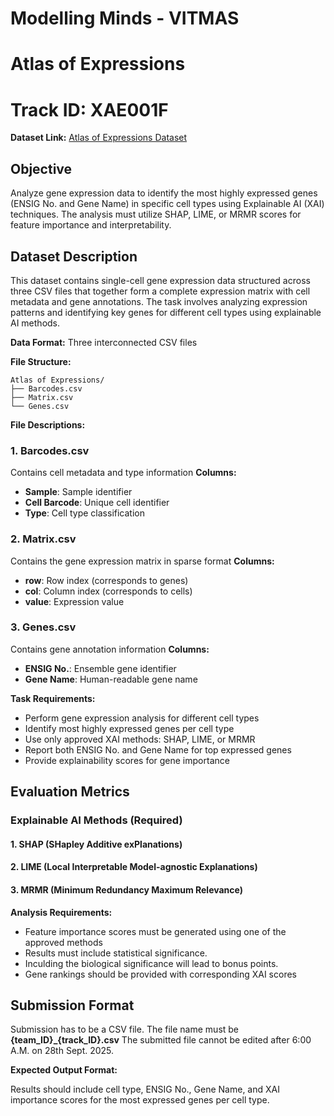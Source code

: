 # Modelling Minds - VITMAS
# Atlas of Expressions
# Track ID: XAE001F
**Dataset Link:** [Atlas of Expressions Dataset](https://kaggle.com/datasets/e9b31581c98053c26adcab65a6563e3ef3718483073efc455380322f64070bf4)
## Objective
Analyze gene expression data to identify the most highly expressed genes (ENSIG No. and Gene Name) in specific cell types using Explainable AI (XAI) techniques. The analysis must utilize SHAP, LIME, or MRMR scores for feature importance and interpretability.

## Dataset Description
This dataset contains single-cell gene expression data structured across three CSV files that together form a complete expression matrix with cell metadata and gene annotations. The task involves analyzing expression patterns and identifying key genes for different cell types using explainable AI methods.

**Data Format:** Three interconnected CSV files

**File Structure:**
```
Atlas of Expressions/
├── Barcodes.csv
├── Matrix.csv
└── Genes.csv
```

**File Descriptions:**

### 1. Barcodes.csv
Contains cell metadata and type information
**Columns:**
- **Sample**: Sample identifier
- **Cell Barcode**: Unique cell identifier
- **Type**: Cell type classification

### 2. Matrix.csv
Contains the gene expression matrix in sparse format
**Columns:**
- **row**: Row index (corresponds to genes)
- **col**: Column index (corresponds to cells)
- **value**: Expression value

### 3. Genes.csv
Contains gene annotation information
**Columns:**
- **ENSIG No.**: Ensemble gene identifier
- **Gene Name**: Human-readable gene name

**Task Requirements:**
- Perform gene expression analysis for different cell types
- Identify most highly expressed genes per cell type
- Use only approved XAI methods: SHAP, LIME, or MRMR
- Report both ENSIG No. and Gene Name for top expressed genes
- Provide explainability scores for gene importance

## Evaluation Metrics

### Explainable AI Methods (Required)

#### 1. SHAP (SHapley Additive exPlanations)
#### 2. LIME (Local Interpretable Model-agnostic Explanations)
#### 3. MRMR (Minimum Redundancy Maximum Relevance)

**Analysis Requirements:**
- Feature importance scores must be generated using one of the approved methods
- Results must include statistical significance.
- Inculding the biological significance will lead to bonus points.
- Gene rankings should be provided with corresponding XAI scores

## Submission Format
Submission has to be a CSV file. The file name must be **{team_ID}_{track_ID}.csv** 
The submitted file cannot be edited after 6:00 A.M. on 28th Sept. 2025.

**Expected Output Format:**

Results should include cell type, ENSIG No., Gene Name, and XAI importance scores for the most expressed genes per cell type.
